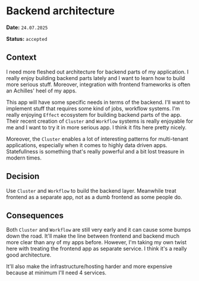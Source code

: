 <!-- cspell:words statefullness -->

# Backend architecture

**Date:** `24.07.2025`

**Status:** `accepted`

## Context

I need more fleshed out architecture for backend parts of my application. I really enjoy building backend parts lately and I want to learn how to build more serious stuff. Moreover, integration with frontend frameworks is often an Achilles' heel of my apps.

This app will have some specific needs in terms of the backend. I'll want to implement stuff that requires some kind of jobs, workflow systems. I'm really enjoying `Effect` ecosystem for building backend parts of the app. Their recent creation of `Cluster` and `Workflow` systems is really enjoyable for me and I want to try it in more serious app. I think it fits here pretty nicely.

Moreover, the `Cluster` enables a lot of interesting patterns for multi-tenant applications, especially when it comes to highly data driven apps. Statefullness is something that's really powerful and a bit lost treasure in modern times.

## Decision

Use `Cluster` and `Workflow` to build the backend layer. Meanwhile treat frontend as a separate app, not as a dumb frontend as some people do.

## Consequences

Both `Cluster` and `Workflow` are still very early and it can cause some bumps down the road. It'll make the line between frontend and backend much more clear than any of my apps before. However, I'm taking my own twist here with treating the frontend app as separate service. I think it's a really good architecture.

It'll also make the infrastructure/hosting harder and more expensive because at minimum I'll need 4 services.
